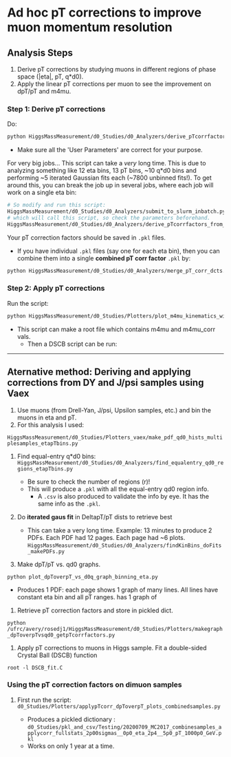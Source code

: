 # Ad hoc pT corrections to improve muon momentum resolution

## Analysis Steps

1. Derive pT corrections by studying muons in different regions of phase space
(|eta|, pT, q*d0).
2. Apply the linear pT corrections per muon to see the improvement on dpT/pT
and m4mu.

### Step 1: Derive pT corrections

Do:

```bash
python HiggsMassMeasurement/d0_Studies/d0_Analyzers/derive_pTcorrfactors_from_ggH_sample.py
```

- Make sure all the 'User Parameters' are correct for your purpose.

For very big jobs... This script can take a _very_ long time.
This is due to analyzing something like 12 eta
bins, 13 pT bins, ~10 q*d0 bins and performing ~5 iterated Gaussian fits each
(~7800 unbinned fits!).
To get around this, you can break the job up in several jobs, where each job
will work on a single eta bin:

```bash
# So modify and run this script:
HiggsMassMeasurement/d0_Studies/d0_Analyzers/submit_to_slurm_inbatch.py
# which will call this script, so check the parameters beforehand.
HiggsMassMeasurement/d0_Studies/d0_Analyzers/derive_pTcorrfactors_from_ggH_sample_template.py
```

Your pT correction factors should be saved in `.pkl` files.

- If you have individual `.pkl` files (say one for each eta bin),
then you can combine them into a single **combined pT corr factor** `.pkl` by:

```bash
python HiggsMassMeasurement/d0_Studies/d0_Analyzers/merge_pT_corr_dcts.py
```

### Step 2: Apply pT corrections

Run the script:

```bash
python HiggsMassMeasurement/d0_Studies/Plotters/plot_m4mu_kinematics_withpTcorr_MC2017ggH.py
```

- This script can make a root file which contains m4mu and m4mu_corr vals.
  - Then a DSCB script can be run: 

---

## Aternative method: Deriving and applying corrections from DY and J/psi samples using Vaex

1. Use muons (from Drell-Yan, J/psi, Upsilon samples, etc.) and bin the muons in eta and pT.
2. For this analysis I used:

`HiggsMassMeasurement/d0_Studies/Plotters_vaex/make_pdf_qd0_hists_multiplesamples_etapTbins.py`

1. Find equal-entry q*d0 bins:
`HiggsMassMeasurement/d0_Studies/d0_Analyzers/find_equalentry_qd0_regions_etapTbins.py`
   - Be sure to check the number of regions (r)!
   - This will produce a `.pkl` with all the equal-entry qd0 region info. 
      * A `.csv` is also produced to validate the info by eye.
      It has the same info as the `.pkl`.

1. Do **iterated gaus fit** in DeltapT/pT dists to retrieve best
   - This can take a very long time. 
   Example: 13 minutes to produce 2 PDFs.
   Each PDF had 12 pages. 
   Each page had ~6 plots.
`HiggsMassMeasurement/d0_Studies/d0_Analyzers/findKinBins_doFits_makePDFs.py`

1. Make dpT/pT vs. qd0 graphs.

`python plot_dpToverpT_vs_d0q_graph_binning_eta.py`

- Produces 1 PDF: 
each page shows 1 graph of many lines. 
All lines have constant eta bin and all pT ranges. has 1 graph of 

1. Retrieve pT correction factors and store in pickled dict.

`python /ufrc/avery/rosedj1/HiggsMassMeasurement/d0_Studies/Plotters/makegraph_dpToverpTvsqd0_getpTcorrfactors.py`

1. Apply pT corrections to muons in Higgs sample. 
Fit a double-sided Crystal Ball (DSCB) function
   
`root -l DSCB_fit.C`

### Using the pT correction factors on dimuon samples

1. First run the script: `d0_Studies/Plotters/applypTcorr_dpToverpT_plots_combinedsamples.py`

   - Produces a pickled dictionary :
   `d0_Studies/pkl_and_csv/Testing/20200709_MC2017_combinesamples_applycorr_fullstats_2p00sigmas__0p0_eta_2p4__5p0_pT_1000p0_GeV.pkl`
   - Works on only 1 year at a time. 